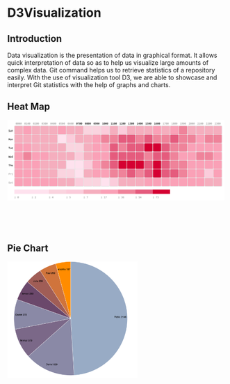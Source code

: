 # D3Visualization

## Introduction
Data visualization is the presentation of data in graphical format. It allows quick interpretation of data
so as to help us visualize large amounts of complex data. Git command helps us to retrieve statistics of
a repository easily. With the use of visualization tool D3, we are able to showcase and interpret Git
statistics with the help of graphs and charts.

## Heat Map
<img align="center" src="https://github.com/jun159/D3Visualization/blob/master/img/heatmap.png" width="500">
</br>
</br>
</br>
</br>
</br>

## Pie Chart
<img align="center" src="https://github.com/jun159/D3Visualization/blob/master/img/piechart.png" width="300">
